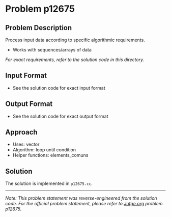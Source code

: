 # Problem p12675

## Problem Description

Process input data according to specific algorithmic requirements.
- Works with sequences/arrays of data

*For exact requirements, refer to the solution code in this directory.*

## Input Format

- See the solution code for exact input format

## Output Format

- See the solution code for exact output format

## Approach

- Uses: vector
- Algorithm: loop until condition
- Helper functions: elements_comuns

## Solution

The solution is implemented in `p12675.cc`.

---

*Note: This problem statement was reverse-engineered from the solution code. For the official problem statement, please refer to [Jutge.org](https://jutge.org/) problem p12675.*
